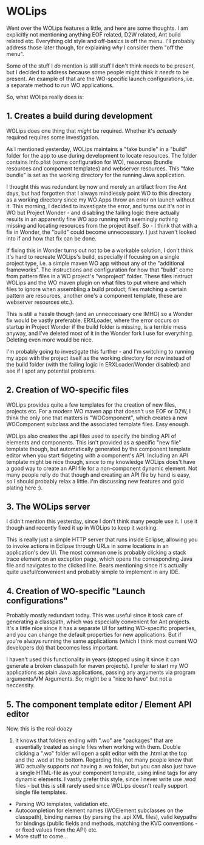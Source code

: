 # WOLips

Went over the WOLips features a little, and here are some thoughts. I am explicitly not mentioning anything EOF related, D2W related, Ant build related etc. Everything old style and off-basics is off the menu. I'll probably address those later though, for explaining _why_ I consider them "off the menu".

Some of the stuff I _do_ mention is still stuff I don't think needs to be present, but I decided to address because some people might think it _needs_ to be present. An example of that are the WO-specific launch configurations, i.e. a separate method to run WO applications.

So, what WOlips really does is:


## 1. Creates a build during development

WOLips does one thing that *might* be required. Whether it's *actually* required requires some investigation.

As I mentioned yesterday, WOLips maintains a "fake bundle" in a "build" folder for the app to use during development to locate resources. The folder contains Info.plist (some configuration for WO), resources (bundle resources and component templates) and webserver resources. This "fake bundle" is set as the working directory for the running Java application.

I thought this was redundant by now and merely an artifact from the Ant days, but had forgotten that I always mindlessly point WO to this directory as a working directory since my WO Apps throw an error on launch without it. This morning, I decided to investigate the error, and turns out it's not in WO but Project Wonder - and disabling the failing logic there actually results in an apparently fine WO app running with seemingly nothing missing and locating resources from the project itself. So - I think that with a fix in Wonder, the "build" could become unneccessary. I just haven't looked into if and how that fix can be done.

If fixing this in Wonder turns out not to be a workable solution, I don't think it's hard to recreate WOLips's build, especially if focusing on a single project type, i.e. a simple maven WO app without any of the "additional frameworks". The instructions and configuration for how that "build" come from pattern files in a WO project's "woproject" folder. These files instruct WOLips and the WO maven plugin on what files to put where and which files to ignore when assembling a build product; files matching a certain pattern are resources, another one's a component template, these are webserver resources etc.).

This is still a hassle though (and an unneccessary one IMHO) so a Wonder fix would be vastly preferable. ERXLoader, where the error occurs on startup in Project Wonder if the build folder is missing, is a terrible mess anyway, and I've deleted most of it in the Wonder fork I use for everything. Deleting even more would be nice.

I'm probably going to investigate this further - and I'm switching to running my apps with the project itself as the working directory for now instead of the build folder (with the failing logic in ERXLoader/Wonder disabled) and see if I spot any potential problems.


## 2. Creation of WO-specific files

WOLips provides quite a few templates for the creation of new files, projects etc. For a modern WO maven app that doesn't use EOF or D2W, I think the only one that matters is "WOComponent", which creates a new WOComponent subclass and the associated template files. Easy enough.

WOLips also creates the .api files used to specify the binding API of elements and components. This isn't provided as a specific "new file" template though, but automatically generated by the component template editor when you start fidgeting with a component's API. Including an API template might be nice though, since to my knowledge WOLips does't have a good way to create an API file for a non-component dynamic element. Not many people relly do that though and creating an API file by hand is easy, so I  should probably relax a little. I'm discussing new features and gold plating here :).


## 3. The WOLips server

I didn't mention this yesterday, since I don't think many people use it. I use it though and recently fixed it up in WOLips to keep it working.

This is really just a simple HTTP server that runs inside Eclipse, allowing you to invoke actions in Eclipse through URLs in some locations in an application's dev UI. The most common one is probably clicking a stack trace element on an exception page, which opens the corresponding Java file and navigates to the clicked line. Bears mentioning since it's actually quite useful/convenient and probably simple to implement in any IDE.


## 4. Creation of WO-specific "Launch configurations"

Probably mostly redundant today. This was useful since it took care of generating a classpath, which was especially convenient for Ant projects. It's a little nice since it has a separate UI for setting WO-specific properties, and you can change the default properties for new applications. But if you're always running the same applications (which I think most current WO developers do) that becomes less important.

I haven't used this functionality in years (stopped using it since it can generate a broken classpath for maven projects). I prefer to start my WO applications as plain Java applications, passing any arguments via program arguments/VM Arguments. So; might be a "nice to have" but not a neccessity.


## 5. The component template editor / Element API editor

Now, this is the real doozy

1. It knows that folders ending with ".wo" are "packages" that are essentially treated as single files when working with them. Double clicking a ".wo" folder will open a split editor with the .html at the top and the .wod at the bottom. Regarding this, not many people know that WO actually supports _not_ having a .wo folder, but you can also just have a single HTML-file as your component template, using inline tags for any dynamic elements. I vastly prefer this style, since I never write use .wod files - but this is still rarely used since WOLips doesn't really support single file templates.

* Parsing WO templates, validation etc.
* Autocompletion for element names (WOElement subclasses on the classpath), binding names (by parsing the .api XML files), valid keypaths for bindings (public fields and methods, matching the KVC conventions - or fixed values from the API) etc.
* More stuff to come...